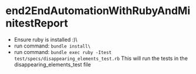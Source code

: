 # end2EndAutomationWithRubyAndMinitestReport
* Ensure ruby is installed :)\
* run command:
```bundle install\```
* run command:
```bundle exec ruby -Itest test/specs/disappearing_elements_test.rb```
This will run the tests in the disappearing_elements_test file
